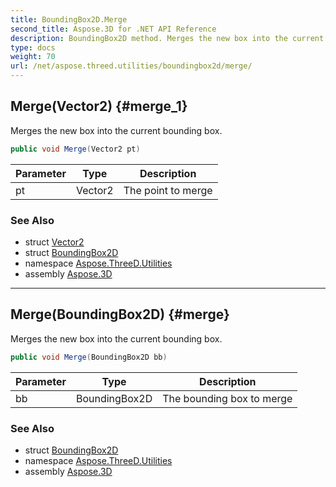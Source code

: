 ```yaml
---
title: BoundingBox2D.Merge
second_title: Aspose.3D for .NET API Reference
description: BoundingBox2D method. Merges the new box into the current bounding box
type: docs
weight: 70
url: /net/aspose.threed.utilities/boundingbox2d/merge/
---
```

## Merge(Vector2) {#merge_1}

Merges the new box into the current bounding box.

```csharp
public void Merge(Vector2 pt)
```

| Parameter | Type | Description |
| --- | --- | --- |
| pt | Vector2 | The point to merge |

### See Also

* struct [Vector2](../../vector2/)
* struct [BoundingBox2D](../)
* namespace [Aspose.ThreeD.Utilities](../../boundingbox2d/)
* assembly [Aspose.3D](../../../)

---

## Merge(BoundingBox2D) {#merge}

Merges the new box into the current bounding box.

```csharp
public void Merge(BoundingBox2D bb)
```

| Parameter | Type | Description |
| --- | --- | --- |
| bb | BoundingBox2D | The bounding box to merge |

### See Also

* struct [BoundingBox2D](../)
* namespace [Aspose.ThreeD.Utilities](../../boundingbox2d/)
* assembly [Aspose.3D](../../../)



